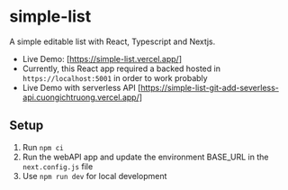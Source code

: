 # simple-list

A simple editable list with React, Typescript and Nextjs.

- Live Demo: [https://simple-list.vercel.app/]
- Currently, this React app required a backed hosted in `https://localhost:5001` in order to work probably
- Live Demo with serverless API [https://simple-list-git-add-severless-api.cuongichtruong.vercel.app/]

## Setup

1. Run `npm ci`
2. Run the webAPI app and update the environment BASE_URL in the `next.config.js` file
3. Use `npm run dev` for local development
